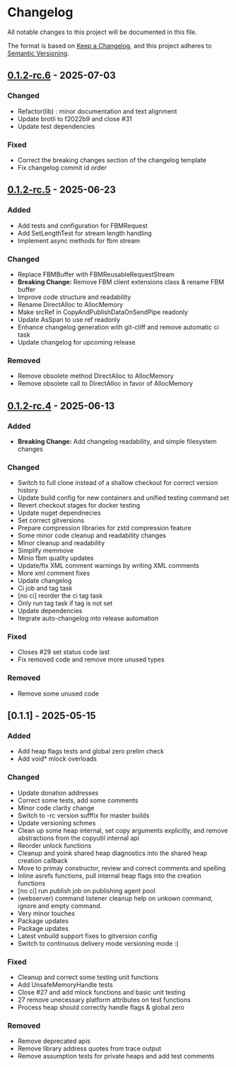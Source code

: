 # Changelog

All notable changes to this project will be documented in this file.

The format is based on [Keep a Changelog](https://keepachangelog.com/en/1.0.0/),
and this project adheres to [Semantic Versioning](https://semver.org/spec/v2.0.0.html).

## [0.1.2-rc.6] - 2025-07-03

### Changed

- Refactor(lib) : minor documentation and text alignment
- Update brotli to f2022b9 and close #31
- Update test dependencies

### Fixed

- Correct the breaking changes section of the changelog template
- Fix changelog commit id order

## [0.1.2-rc.5] - 2025-06-23

### Added

- Add tests and configuration for FBMRequest
- Add SetLengthTest for stream length handling
- Implement async methods for fbm stream

### Changed

- Replace FBMBuffer with FBMReusableRequestStream
- **Breaking Change:** Remove FBM client extensions class & rename FBM buffer
- Improve code structure and readability
- Rename DirectAlloc to AllocMemory
- Make srcRef in CopyAndPublishDataOnSendPipe readonly
- Update AsSpan to use ref readonly
- Enhance changelog generation with git-cliff and remove automatic ci task
- Update changelog for upcoming release

### Removed

- Remove obsolete method DirectAlloc to AllocMemory
- Remove obsolete call to DirectAlloc in favor of AllocMemory

## [0.1.2-rc.4] - 2025-06-13

### Added

- **Breaking Change:** Add changelog readability, and simple filesystem changes

### Changed

- Switch to full clone instead of a shallow checkout for correct version history
- Update build config for new containers and unified testing command set
- Revert checkout stages for docker testing
- Update nuget dependnecies
- Set correct gitversions
- Prepare compression libraries for zstd compression feature
- Some minor code cleanup and readability changes
- Minor cleanup and readability
- Simplify memmove
- Minio fbm quality updates
- Update/fix XML comment warnings by writing XML comments
- More xml comment fixes
- Update changelog
- Ci job and tag task
- [no ci] reorder the ci tag task
- Only run tag task if tag is not set
- Update dependencies
- Itegrate auto-changelog into release automation

### Fixed

- Closes #29 set status code last
- Fix removed code and remove more unused types

### Removed

- Remove some unused code

## [0.1.1] - 2025-05-15

### Added

- Add heap flags tests and global zero prelim check
- Add void* mlock overloads

### Changed

- Update donation addresses
- Correct some tests, add some comments
- Minor code clarity change
- Switch to -rc version sufffix for master builds
- Update versioning schmes
- Clean up some heap internal, set copy arguments explicitly, and remove abstractions from the copyutil internal api
- Reorder unlock functions
- Cleanup and yoink shared heap diagnostics into the shared heap creation callback
- Move to primay constructor, review and correct comments and spelling
- Inline asrefs functions, pull internal heap flags into the creation functions
- [no ci] run publish job on publishing agent pool
- (webserver) command listener cleanup help on unkown command, ignore and empty command.
- Very minor touches
- Package updates
- Package updates
- Latest vnbuild support fixes to gitversion config
- Switch to continuous delivery mode versioning mode :)

### Fixed

- Cleanup and correct some testing unit functions
- Add UnsafeMemoryHandle tests
- Close #27 and add mlock functions and basic unit testing
- 27 remove unecessary platform attributes on test functions
- Process heap should correctly handle flags & global zero

### Removed

- Remove deprecated apis
- Remove library address quotes from trace output
- Remove assumption tests for private heaps and add test comments

[0.1.2-rc.6]: https://git.vaughnnugent.com/cgit/vnuge/vnlib-core.git/diff?id=v0.1.2-rc.6&id2=v0.1.2-rc.5
[0.1.2-rc.5]: https://git.vaughnnugent.com/cgit/vnuge/vnlib-core.git/diff?id=v0.1.2-rc.5&id2=v0.1.2-rc.4
[0.1.2-rc.4]: https://git.vaughnnugent.com/cgit/vnuge/vnlib-core.git/diff?id=v0.1.2-rc.4&id2=v0.1.1

<!-- generated by git-cliff -->
